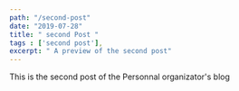 ```yaml
---
path: "/second-post"
date: "2019-07-28"
title: " second Post "
tags : ['second post'],
excerpt: " A preview of the second post"
---
```


This is the second post of the Personnal organizator's blog